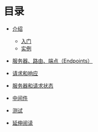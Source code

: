 # 目录

<!--
[SUMMARY.md](https://github.com/http-rs/tide-book/blob/main/src/SUMMARY.md)
> <br />
> commit - 04f0db791afc89b41eb208a32928be6d80b38a1c - 2020.12.01
-->

- [介绍](./01-introduction/00-introduction.md)
  - [入门](./01-introduction/01-getting_started.md)
  - [实例](./01-introduction/02-example.md)
- [服务器、路由、端点（Endpoints）](./02-server_routes_endpoints.md)
- [请求和响应](./03-request-response.md)
- [服务器和请求状态](./04-state.md)
- [中间件](./05-middleware.md)
- [测试](./06-testing.md)

- [延伸阅读](./a-further-reading.md)
